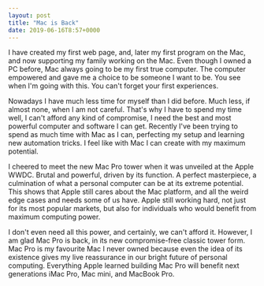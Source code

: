 ```yaml
---
layout: post
title: "Mac is Back"
date: 2019-06-16T8:57+0000
---
```


I have created my first web page, and, later my first program on the Mac, and now supporting my family working on the Mac. Even though I owned a PC before, Mac always going to be my first true computer. The computer empowered and gave me a choice to be someone I want to be. You see when I'm going with this. You can't forget your first experiences.

Nowadays I have much less time for myself than I did before. Much less, if almost none, when I am not careful. That's why I have to spend my time well, I can't afford any kind of compromise, I need the best and most powerful computer and software I can get. Recently I've been trying to spend as much time with Mac as I can, perfecting my setup and learning new automation tricks. I feel like with Mac I can create with my maximum potential.

I cheered to meet the new Mac Pro tower when it was unveiled at the Apple WWDC. Brutal and powerful, driven by its function. A perfect masterpiece, a culmination of what a personal computer can be at its extreme potential. This shows that Apple still cares about the Mac platform, and all the weird edge cases and needs some of us have. Apple still working hard, not just for its most popular markets, but also for individuals who would benefit from maximum computing power.

I don't even need all this power, and certainly, we can't afford it. However, I am glad Mac Pro is back, in its new compromise-free classic tower form. Mac Pro is my favourite Mac I never owned because even the idea of its existence gives my live reassurance in our bright future of personal computing. Everything Apple learned building Mac Pro will benefit next generations iMac Pro, Mac mini, and MacBook Pro.